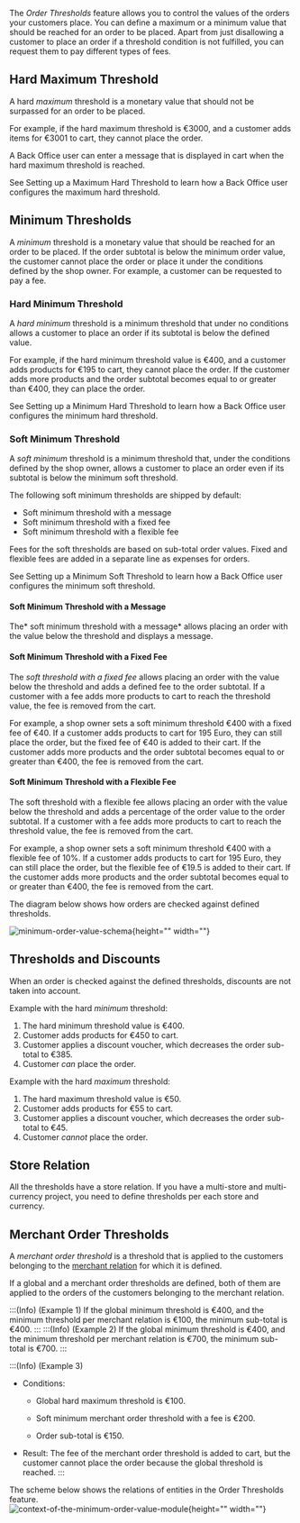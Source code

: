 The *Order Thresholds* feature allows you to control the values of the orders your customers place. You can define a maximum or a minimum value that should be reached for an order to be placed. Apart from just disallowing a customer to place an order if a threshold condition is not fulfilled, you can request them to pay different types of fees. 


## Hard Maximum Threshold
A hard *maximum* threshold is a monetary value that should not be surpassed for an order to be placed.

For example, if the hard maximum threshold is €3000, and a customer adds items for €3001 to cart, they cannot place the order. 

A Back Office user can enter a message that is displayed in cart when the hard maximum threshold is reached. 

See Setting up a Maximum Hard Threshold to learn how a Back Office user configures the maximum hard threshold.


## Minimum Thresholds
A *minimum* threshold is a monetary value that should be reached for an order to be placed. If the order subtotal is below the minimum order value, the customer cannot place the order or place it under the conditions defined by the shop owner. For example, a customer can be requested to pay a fee.


### Hard Minimum Threshold
A *hard minimum* threshold is a minimum threshold that under no conditions allows a customer to place an order if its subtotal is below the defined value. 

For example, if the hard minimum threshold value is €400, and a customer adds products for €195 to cart, they cannot place the order. If the customer adds more products and the order subtotal becomes equal to or greater than €400, they can place the order.

See Setting up a Minimum Hard Threshold to learn how a Back Office user configures the minimum hard threshold.


### Soft Minimum Threshold
A *soft minimum* threshold is a minimum threshold that, under the conditions defined by the shop owner, allows a customer to place an order even if its subtotal is below the minimum soft threshold. 

The following soft minimum thresholds are shipped by default:

* Soft minimum threshold with a message
* Soft minimum threshold with a fixed fee
* Soft minimum threshold with a flexible fee

Fees for the soft thresholds are based on sub-total order values. Fixed and flexible fees are added in a separate line as expenses for orders.

See Setting up a Minimum Soft Threshold to learn how a Back Office user configures the minimum soft threshold.


#### Soft Minimum Threshold with a Message
The* soft minimum threshold with a message* allows placing an order with the value below the threshold and displays a message.


#### Soft Minimum Threshold with a Fixed Fee
The *soft threshold with a fixed fee* allows placing an order with the value below the threshold and adds a defined fee to the order subtotal. If a customer with a fee adds more products to cart to reach the threshold value, the fee is removed from the cart. 

For example, a shop owner sets a soft minimum threshold €400 with a fixed fee of €40. If a customer adds products to cart for 195 Euro, they can still place the order, but the fixed fee of €40 is added to their cart. If the customer adds more products and the order subtotal becomes equal to or greater than €400, the fee is removed from the cart.


#### Soft Minimum Threshold with a Flexible Fee
The soft threshold with a flexible fee allows placing an order with the value below the threshold and adds a percentage of the order value to the order subtotal. If a customer with a fee adds more products to cart to reach the threshold value, the fee is removed from the cart. 

For example, a shop owner sets a soft minimum threshold €400 with a flexible fee of 10%. If a customer adds products to cart for 195 Euro, they can still place the order, but the flexible fee of €19.5 is added to their cart. If the customer adds more products and the order subtotal becomes equal to or greater than €400, the fee is removed from the cart.

 

The diagram below shows how orders are checked against defined thresholds.

![minimum-order-value-schema](https://spryker.s3.eu-central-1.amazonaws.com/docs/Features/Shopping+Cart/Order+Thresholds/minimum-order-value-schema.jpg){height="" width=""}

## Thresholds and Discounts
When an order is checked against the defined thresholds, discounts are not taken into account. 

Example with the hard *minimum* threshold:

1. The hard minimum threshold value is €400.
2. Customer adds products for €450 to cart.
3. Customer applies a discount voucher, which decreases the order sub-total to €385. 
4. Customer *can* place the order.

Example with the hard *maximum* threshold:

1. The hard maximum threshold value is €50.
2. Customer adds products for €55 to cart.
3. Customer applies a discount voucher, which decreases the order sub-total to €45. 
4. Customer *cannot* place the order.


## Store Relation
All the thresholds have a store relation. If you have a multi-store and multi-currency project, you need to define thresholds per each store and currency. 


## Merchant Order Thresholds
A *merchant order threshold* is a threshold that is applied to the customers belonging to the [merchant relation](https://documentation.spryker.com/docs/en/merchants-and-merchant-relations-overview) for which it is defined.   

If a global and a merchant order thresholds are defined, both of them are applied to the orders of the customers belonging to the merchant relation.

:::(Info) (Example 1)
If the global minimum threshold is €400, and the minimum threshold per merchant relation is €100, the minimum sub-total is €400.
:::
:::(Info) (Example 2)
If the global minimum threshold is €400, and the minimum threshold per merchant relation is €700, the minimum sub-total is €700.
:::

 :::(Info) (Example 3)

* Conditions:

    * Global hard maximum threshold is €100.

    * Soft minimum merchant order threshold with a fee is €200.

    * Order sub-total is €150.

* Result: The fee of the merchant order threshold is added to cart, but the customer cannot place the order because the global threshold is reached. 
:::

The scheme below shows the relations of entities in the Order Thresholds feature.  
![context-of-the-minimum-order-value-module](https://spryker.s3.eu-central-1.amazonaws.com/docs/Features/Shopping+Cart/Cart/Minimum+Order+Value/Minimum+Order+Value+Feature+Overview/context-of-the-minimum-order-value-module.png){height="" width=""}